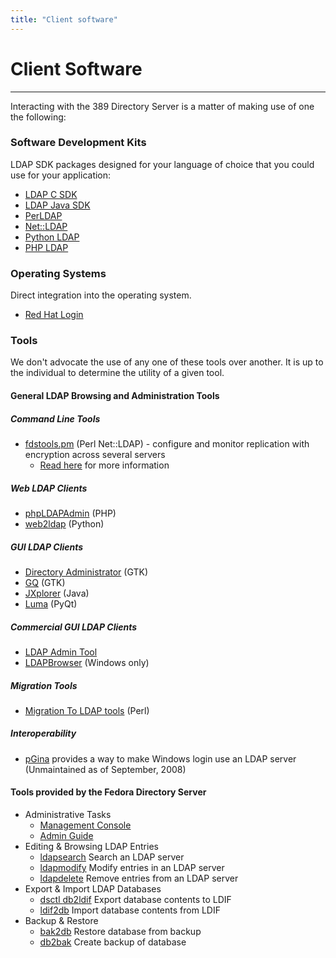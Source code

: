 ```yaml
---
title: "Client software"
---
```


# Client Software
-----------------

Interacting with the 389 Directory Server is a matter of making use of one the following:

### Software Development Kits

LDAP SDK packages designed for your language of choice that you could use for your application:

-   [LDAP C SDK](http://www.mozilla.org/directory/csdk.html)
-   [LDAP Java SDK](http://www.mozilla.org/directory/javasdk.html)
-   [PerLDAP](http://www.mozilla.org/directory/perldap.html)
-   [Net::LDAP](http://ldap.perl.org/)
-   [Python LDAP](http://python-ldap.sourceforge.net/)
-   [PHP LDAP](http://www.php.net/manual/en/ref.ldap.php)

### Operating Systems

Direct integration into the operating system.

-   [Red Hat Login](http://www.redhat.com/docs/manuals/linux/RHL-9-Manual/install-guide/s1-authconfig.html)

### Tools

We don't advocate the use of any one of these tools over another. It is up to the individual to determine the utility of a given tool.

#### General LDAP Browsing and Administration Tools

##### Command Line Tools

-   [fdstools.pm](https://www.redhat.com/archives/fedora-directory-users/2009-February/binwXGyLHrNEa.bin) (Perl Net::LDAP) - configure and monitor replication with encryption across several servers
    -   [Read here](https://www.redhat.com/archives/fedora-directory-users/2009-February/msg00119.html) for more information

##### Web LDAP Clients

-   [phpLDAPAdmin](http://phpldapadmin.sourceforge.net/) (PHP)
-   [web2ldap](http://www.web2ldap.de/) (Python)

##### GUI LDAP Clients

-   [Directory Administrator](http://diradmin.open-it.org/index.php) (GTK)
-   [GQ](http://sourceforge.net/projects/gqclient/) (GTK)
-   [JXplorer](http://www.jxplorer.org) (Java)
-   [Luma](http://luma.sourceforge.net/) (PyQt)

##### Commercial GUI LDAP Clients

-   [LDAP Admin Tool](http://www.ldapsoft.com/ldapadmintool.html)
-   [LDAPBrowser](http://ldapbrowser.com/) (Windows only)

##### Migration Tools

-   [Migration To LDAP tools](http://www.padl.com/OSS/MigrationTools.html) (Perl)

##### Interoperability

-   [pGina](http://www.pgina.org/) provides a way to make Windows login use an LDAP server (Unmaintained as of September, 2008)

#### Tools provided by the Fedora Directory Server

-   Administrative Tasks
    -   [Management Console](http://www.redhat.com/docs/manuals/dir-server/pdf/console60.pdf)
    -   [Admin Guide](http://www.redhat.com/docs/manuals/dir-server/ag/8.0/index.html)
-   Editing & Browsing LDAP Entries
    -   [ldapsearch](http://www.redhat.com/docs/manuals/dir-server/cli/utilities.htm#pgfId-19555) Search an LDAP server
    -   [ldapmodify](http://www.redhat.com/docs/manuals/dir-server/cli/utilities.htm#pgfId-27417) Modify entries in an LDAP server
    -   [ldapdelete](http://www.redhat.com/docs/manuals/dir-server/cli/utilities.htm#pgfId-19549) Remove entries from an LDAP server
-   Export & Import LDAP Databases
    -   [dsctl <instance> db2ldif](http://www.redhat.com/docs/manuals/dir-server/cli/scripts.htm#pgfId-23620) Export database contents to LDIF
    -   [ldif2db](http://www.redhat.com/docs/manuals/dir-server/cli/scripts.htm#pgfId-23739) Import database contents from LDIF
-   Backup & Restore
    -   [bak2db](http://www.redhat.com/docs/manuals/dir-server/cli/scripts.htm#pgfId-23510) Restore database from backup
    -   [db2bak](http://www.redhat.com/docs/manuals/dir-server/cli/scripts.htm#pgfId-23561) Create backup of database


